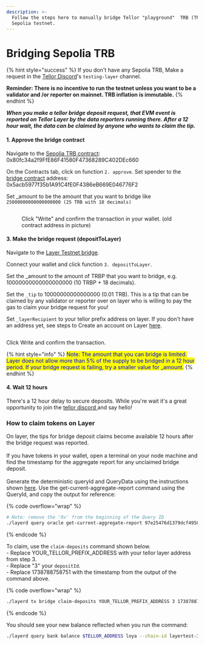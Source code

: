 ```yaml
---
description: >-
  Follow the steps here to manually bridge Tellor "playground"  TRB (TRBP) from
  Sepolia testnet.
---
```


# Bridging Sepolia TRB

{% hint style="success" %}
If you don't have any Sepolia TRB, Make a request in the [Tellor Discord](https://discord.gg/kaMenz4ZVw)'s `testing-layer` channel.

**Reminder: There is no incentive to run the testnet unless you want to be a validator and /or reporter on mainnet. TRB inflation is immutable.**
{% endhint %}

_**When you make a tellor bridge deposit request, that EVM event is reported on Tellor Layer by the data reporters running there. After a 12 hour wait, the data can be claimed by anyone who wants to claim the tip.**_&#x20;

#### 1. Approve the bridge contract

Navigate to the [Sepolia TRB contract](https://sepolia.etherscan.io/address/0x80fc34a2f9FfE86F41580F47368289C402DEc660#writeProxyContract): 0x80fc34a2f9FfE86F41580F47368289C402DEc660

On the Contracts tab, click on function `2. approve`. Set spender to the [bridge contract](https://sepolia.etherscan.io/address/0x5acb5977f35b1A91C4fE0F4386eB669E046776F2) address: 0x5acb5977f35b1A91C4fE0F4386eB669E046776F2

Set \_amount to be the amount that you want to bridge like `25000000000000000000 (25 TRB with 18 decimals)`

<figure><img src="../../.gitbook/assets/Screenshot 2024-08-13 at 9.17.43 AM.png" alt=""><figcaption><p>Click "Write" and confirm the transaction in your wallet. (old contract address in picture)</p></figcaption></figure>

#### 3. Make the bridge request (depositToLayer)

Navigate to the [Layer Testnet bridge](https://sepolia.etherscan.io/address/0x5acb5977f35b1A91C4fE0F4386eB669E046776F2#writeContract).&#x20;

Connect your wallet and click function `3. depositToLayer`.&#x20;

Set the \_amount to the amount of TRBP that you want to bridge, e.g. 10000000000000000000 (10 TRBP + 18 decimals).

Set the `_tip` to 10000000000000000 (0.01 TRB). This is a tip that can be claimed by any validator or reporter over on layer who is willing to pay the gas to claim your bridge request for you!

Set `_layerRecipient` to your tellor prefix address on layer. If you don't have an address yet, see steps to Create an account on Layer [here](manage-accounts.md).

<figure><img src="../../.gitbook/assets/Screenshot 2025-02-06 at 12.22.28 PM (1).png" alt=""><figcaption></figcaption></figure>

Click Write and confirm the transaction.

{% hint style="info" %}
<mark style="color:blue;">Note: The amount that you can bridge is limited. Layer does not allow more than 5% of the supply to be bridged in a 12 hour period. If your bridge request is failing, try a smaller value for  \_amount.</mark>
{% endhint %}

#### 4. Wait 12 hours

There's a 12 hour delay to secure deposits. While you're wait it's a great opportunity to join the [tellor discord ](https://discord.gg/tellor)and say hello!

### How to claim tokens on Layer

On layer, the tips for bridge deposit claims become available 12 hours after the bridge request was reported. \
\
If you have tokens in your wallet, open a terminal on your node machine and find the timestamp for the aggregate report for any unclaimed bridge deposit. \
\
Generate the deterministic  queryId and QueryData using the instructions shown [here](bridge-trbp-from-sepolia/generate-tellor-query-ids.md). Use the get-current-aggregate-report command using the QueryId, and copy the output for reference:

{% code overflow="wrap" %}
```sh
# Note: remove the '0x' from the beginning of the Query ID
./layerd query oracle get-current-aggregate-report 97e25476d1379dcf4958abe62e2bd81b13adc63d42b908fb1252de268fe365cf
```
{% endcode %}

To claim, use the `claim-deposits` command shown below. \
\- Replace YOUR\_TELLOR\_PREFIX\_ADDRESS with your tellor layer address from step 3. \
\- Replace "3" your `depositId`.\
\- Replace 1738788758751 with the timestamp from the output of the command above.

{% code overflow="wrap" %}
```sh
./layerd tx bridge claim-deposits YOUR_TELLOR_PREFIX_ADDRESS 3 1738788758751 --from $ACCOUNT_NAME --fees 5loya --yes
```
{% endcode %}

You should see your new balance reflected when you run the command:

```sh
./layerd query bank balance $TELLOR_ADDRESS loya --chain-id layertest-3
```

<figure><img src="../../.gitbook/assets/Screenshot 2024-08-13 at 12.27.20 PM.png" alt=""><figcaption></figcaption></figure>
